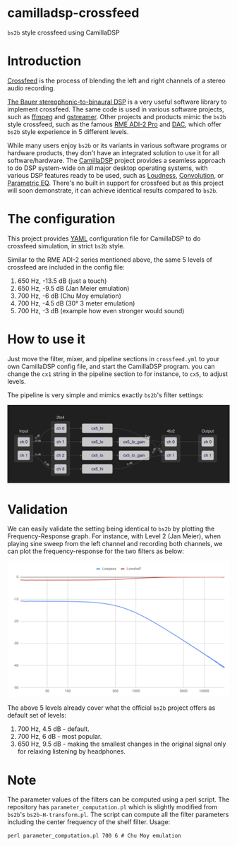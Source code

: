 # camilladsp-crossfeed

`bs2b` style crossfeed using CamillaDSP

# Introduction

[Crossfeed](https://en.wikipedia.org/wiki/Crossfeed) is the process of blending the left and right channels of a stereo audio recording.

[The Bauer stereophonic-to-binaural DSP](http://bs2b.sourceforge.net/) is a very useful software library to implement crossfeed. The same code is used in various software projects, such as [ffmpeg](https://www.ffmpeg.org/doxygen/2.5/af__bs2b_8c_source.html) and [gstreamer](https://gstreamer.freedesktop.org/documentation/bs2b/index.html?gi-language=c). Other projects and products mimic the `bs2b` style crossfeed, such as the famous [RME ADI-2 Pro](https://www.rme-audio.de/adi-2-pro-fs-be.html) and [DAC](https://www.rme-audio.de/adi-2-dac.html), which offer `bs2b` style experience in 5 different levels.

While many users enjoy `bs2b` or its variants in various software programs or hardware products, they don't have an integrated solution to use it for all software/hardware. The [CamillaDSP](https://github.com/HEnquist/camilladsp/) project provides a seamless approach to do DSP system-wide on all major desktop operating systems, with various DSP features ready to be used, such as [Loudness](https://en.wikipedia.org/wiki/Loudness_compensation), [Convolution](https://en.wikipedia.org/wiki/Convolution), or [Parametric EQ](https://en.wikipedia.org/wiki/Equalization_(audio)#Parametric_equalizer). There's no built in support for crossfeed but as this project will soon demonstrate, it can achieve identical results compared to `bs2b`.

# The configuration

This project provides [YAML](https://en.wikipedia.org/wiki/YAML) configuration file for CamillaDSP to do crossfeed simulation, in strict `bs2b` style.

Similar to the RME ADI-2 series mentioned above, the same 5 levels of crossfeed are included in the config file:

1. 650 Hz, -13.5 dB (just a touch)
2. 650 Hz, -9.5 dB (Jan Meier emulation)
3. 700 Hz, -6 dB (Chu Moy emulation)
4. 700 Hz, -4.5 dB (30° 3 meter emulation)
5. 700 Hz, -3 dB (example how even stronger would sound)

# How to use it

Just move the filter, mixer, and pipeline sections in `crossfeed.yml` to your own CamillaDSP config file, and start the CamillaDSP program. you can change the `cx1` string in the pipeline section to for instance, to `cx5`, to adjust levels.

The pipeline is very simple and mimics exactly `bs2b`'s filter settings:

![DSP pipeline for crossfeed](pipeline.png)

# Validation

We can easily validate the setting being identical to `bs2b` by plotting the Frequency-Response graph. For instance, with Level 2 (Jan Meier), when playing sine sweep from the left channel and recording both channels, we can plot the frequency-response for the two filters as below:

![Frequency response graph of Jan Meier crossfeed](frequency-response.png)

The above 5 levels already cover what the official `bs2b` project offers as default set of levels:

1. 700 Hz, 4.5 dB - default.
2. 700 Hz, 6 dB - most popular.
3. 650 Hz, 9.5 dB - making the smallest changes in the original signal only for relaxing listening by headphones.

# Note

The parameter values of the filters can be computed using a perl script. 
The repository has `parameter_computation.pl` which is slightly modified from `bs2b`'s `bs2b-H-transform.pl`.
The script can compute all the filter parameters including the center frequency of the shelf filter.
Usage:
```
perl parameter_computation.pl 700 6 # Chu Moy emulation
```
